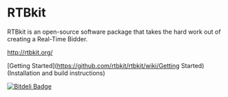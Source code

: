 RTBkit
======

RTBkit is an open-source software package that takes the hard work out of creating a Real-Time Bidder.

http://rtbkit.org/

[Getting Started](https://github.com/rtbkit/rtbkit/wiki/Getting Started) (Installation and build instructions)


[![Bitdeli Badge](https://d2weczhvl823v0.cloudfront.net/duyetdev/bgatertb/trend.png)](https://bitdeli.com/free "Bitdeli Badge")

